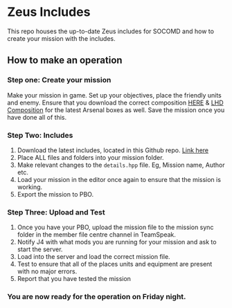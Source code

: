 # Zeus Includes

This repo houses the up-to-date Zeus includes for SOCOMD and how to create your mission with the includes.

## How to make an operation
### Step one: Create your mission
Make your mission in game. Set up your objectives, place the friendly units and enemy.
Ensure that you download the correct composition [HERE](https://steamcommunity.com/sharedfiles/filedetails/?id=3322368197) & [LHD Composition](https://steamcommunity.com/sharedfiles/filedetails/?id=3187823059) for the latest Arsenal boxes as well.
Save the mission once you have done all of this.

### Step Two: Includes
1. Download the latest includes, located in this Github repo. [Link here](https://github.com/SOCOMD/Zeus-Includes/releases/tag/main)
2. Place ALL files and folders into your mission folder.
3. Make relevant changes to the `details.hpp` file. Eg, Mission name, Author etc.
4. Load your mission in the editor once again to ensure that the mission is working.
5. Export the mission to PBO.

### Step Three: Upload and Test
1. Once you have your PBO, upload the mission file to the mission sync folder in the member file centre channel in TeamSpeak.
2. Notify J4 with what mods you are running for your mission and ask to start the server.
3. Load into the server and load the correct mission file.
4. Test to ensure that all of the places units and equipment are present with no major errors.
5. Report that you have tested the mission

### You are now ready for the operation on Friday night.